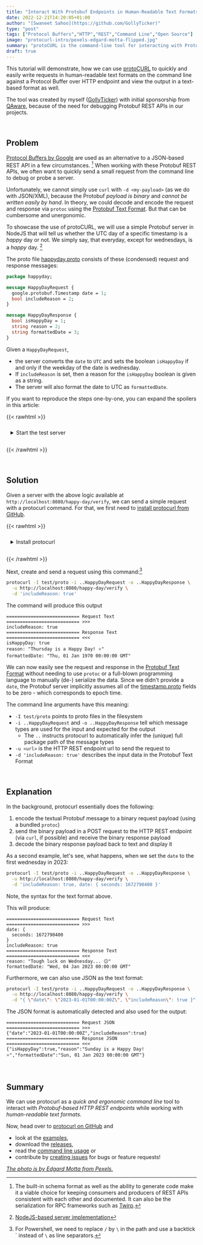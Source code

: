 ```yaml
---
title: "Interact With Protobuf Endpoints in Human-Readable Text Formats Using protoCURL"
date: 2022-12-21T14:20:05+01:00
author: "[Swaneet Sahoo](https://github.com/GollyTicker)"
type: "post"
tags: ["Protocol Buffers","HTTP","REST","Command Line","Open Source"]
image: "protocurl-intro/pexels-edgard-motta-flipped.jpg"
summary: "protoCURL is the command-line tool for interacting with Protobuf over HTTP REST endpoints using human-readable text formats"
draft: true
---
```


This tutorial will demonstrate, how we can use [protoCURL](https://github.com/qaware/protocurl) to quickly and easily write requests in human-readable text formats on the command line against a Protocol Buffer over HTTP endpoint and view the output in a text-based format as well.

The tool was created by myself ([GollyTicker](https://github.com/GollyTicker)) with initial sponsorship from [QAware](https://qaware.de), because of the need for debugging Protobuf REST APIs in our projects.

&nbsp; <!-- add artificial spacing -->
## Problem

[Protocol Buffers by Google](https://developers.google.com/protocol-buffers/) are used as an alternative to a JSON-based REST API in a few circumstances. [^protobuf-uses]
When working with these Protobuf REST APIs, we often want to quickly send a small request from the command line to debug or probe a server.

Unfortunately, we cannot simply use `curl` with `-d <my-payload>` (as we do with JSON/XML), because the Protobuf *payload is binary* and *cannot be written easily by hand*. In theory, we could decode and encode the request and response via `protoc` using the [Protobuf Text Format](https://developers.google.com/protocol-buffers/docs/text-format-spec). But that can be cumbersome and unergonomic.

To showcase the use of protoCURL, we will use a simple Protobuf server in NodeJS that will tell us whether the UTC day of a specific timestamp is a *happy* day or not. We simply say, that everyday, except for wednesdays, is a *happy* day. [^test-server-code]

The proto file [happyday.proto](https://github.com/qaware/protocurl/blob/main/test/proto/happyday.proto) consists of these (condensed) request and response messages:

```protobuf
package happyday;

message HappyDayRequest {
  google.protobuf.Timestamp date = 1;
  bool includeReason = 2;
}

message HappyDayResponse {
  bool isHappyDay = 1;
  string reason = 2;
  string formattedDate = 3;
}
```

Given a `HappyDayRequest`,
* the server converts the `date` to `UTC` and sets the boolean `isHappyDay` if and only if the weekday of the date is wednesday.
* If `includeReason` is set, then a reason for the `isHappyDay` boolean is given as a string.
* The server will also format the date to UTC as `formattedDate`.

If you want to reproduce the steps one-by-one, you can expand the spoilers in this article:

{{< rawhtml >}}
  <details
    style="border:dashed var(--theme) 0.2em;
    border-radius: 1em;
    padding:0.8em;
    margin-bottom:1.2em"
    >
    <summary>Start the test server</summary>
    In your macOS / Linux or Windows MinGW terminal, run:
    <code style="white-space:pre">

  # Clone the repository and enter the directory
  git clone protocurl
  cd protocurl

  # Ensure these are installed and available to you: bash, jq, zip, unzip and curl
  # e.g. sudo apt install bash jq zip unzip curl

  # Download the latest protoc binaries for the tests
  ./release/10-get-protoc-binaries.sh

  # Start server
  (source test/suite/setup.sh && startServer)
  </code>
</details>
{{< /rawhtml >}}

&nbsp; <!-- add artificial spacing -->
## Solution

Given a server with the above logic available at `http://localhost:8080/happy-day/verify`, we can send a simple request with a protocurl command. For that, we first need to [install protocurl from GitHub](https://github.com/qaware/protocurl#install).

{{< rawhtml >}}
<details
  style="border:dashed var(--theme) 0.2em;
  border-radius: 1em;
  padding:0.8em;
  margin-bottom:1.2em"
  >
    <summary>Install protocurl</summary>
    <p>
        Simply follow the <a href="https://github.com/qaware/protocurl#install">command line installation instructions</a>.
    </p>
    <p>
  When using windows, run <code>protocurl.exe</code> in Powershell or cmd instead of MinGW.
    </p>
    <p>
    If you use docker, then use the command
    <br/>
    <code style="white-space:pre">docker run -v /path/to/proto:/proto qaware/protocurl [...ARGS]</code>
    <br/>
    instead of
  <br/>
    <code style="white-space:pre">protocurl -I /path/to/proto [...ARGS]</code>
    </p>
</details>
{{< /rawhtml >}}

Next, create and send a request using this command:[^powershell-syntax]
```bash
protocurl -I test/proto -i ..HappyDayRequest -o ..HappyDayResponse \
  -u http://localhost:8080/happy-day/verify \
  -d 'includeReason: true'
```

The command will produce this output
```console
=========================== Request Text     =========================== >>>
includeReason: true
=========================== Response Text    =========================== <<<
isHappyDay: true
reason: "Thursday is a Happy Day! ⭐"
formattedDate: "Thu, 01 Jan 1970 00:00:00 GMT"
```

We can now easily see the request and response in the [Protobuf Text Format](https://github.com/qaware/protocurl#protobuf-text-format) without needing to use `protoc` or a full-blown programming language to manually (de-) serialize the data. Since we didn't provide a `date`, the Protobuf server implicitly assumes all of the [timestamp.proto](https://github.com/protocolbuffers/protobuf/blob/main/src/google/protobuf/timestamp.proto) fields to be zero - which corresponds to epoch time.

The command line arguments have this meaning:
* `-I test/proto` points to proto files in the filesystem
* `-i ..HappyDayRequest` and `-o ..HappyDayResponse` tell which message types are used for the input and expected for the output
    * The `..` instructs protocurl to automatically infer the (unique) full package path of the message types
* `-u <url>` is the HTTP REST endpoint url to send the request to
* `-d 'includeReason: true'` describes the input data in the Protobuf Text Format

&nbsp; <!-- add artificial spacing -->
## Explanation

In the background, protocurl essentially does the following:
1. encode the textual Protobuf message to a binary request payload (using a bundled `protoc`)
2. send the binary payload in a POST request to the HTTP REST endpoint (via `curl`, if possible) and receive the binary response payload
3. decode the binary response payload back to text and display it

As a second example, let's see, what happens, when we set the `date` to the first wednesday in 2023:
```bash
protocurl -I test/proto -i ..HappyDayRequest -o ..HappyDayResponse \
  -u http://localhost:8080/happy-day/verify \
  -d 'includeReason: true, date: { seconds: 1672790400 }'
```
Note, the syntax for the text format above.

This will produce:
```console
=========================== Request Text     =========================== >>>
date: {
  seconds: 1672790400
}
includeReason: true
=========================== Response Text    =========================== <<<
reason: "Tough luck on Wednesday... 😕"
formattedDate: "Wed, 04 Jan 2023 00:00:00 GMT"
```

Furthermore, we can also use JSON as the text format:
```bash
protocurl -I test/proto -i ..HappyDayRequest -o ..HappyDayResponse \
  -u http://localhost:8080/happy-day/verify \
  -d "{ \"date\": \"2023-01-01T00:00:00Z\", \"includeReason\": true }"
```

The JSON format is automatically detected and also used for the output:
```console
=========================== Request JSON     =========================== >>>
{"date":"2023-01-01T00:00:00Z","includeReason":true}
=========================== Response JSON    =========================== <<<
{"isHappyDay":true,"reason":"Sunday is a Happy Day! ⭐","formattedDate":"Sun, 01 Jan 2023 00:00:00 GMT"}
```

&nbsp; <!-- add artificial spacing -->
## Summary

We can use protocurl as a *quick and ergonomic command line* tool to interact with *Protobuf-based HTTP REST endpoints* while working with *human-readable text formats*.

Now, head over to [protocurl on GitHub](https://github.com/qaware/protocurl) and
* look at the [examples](https://github.com/qaware/protocurl/blob/main/EXAMPLES.md),
* download the [releases](https://github.com/qaware/protocurl/releases),
* read the [command line usage](https://github.com/qaware/protocurl/blob/main/doc/generated.usage.txt) or
* contribute by [creating issues](https://github.com/qaware/protocurl/issues) for bugs or feature requests!

*[The photo is by Edgard Motta from Pexels.](https://www.pexels.com/photo/arrows-on-a-footpath-12081699/)*

[^protobuf-uses]: The built-in schema format as well as the ability to generate code make it a viable choice for keeping consumers and producers of REST APIs consistent with each other and documented. It can also be the serialization for RPC frameworks such as [Twirp](https://github.com/twitchtv/twirp).

[^test-server-code]: [NodeJS-based server implementation](https://github.com/qaware/protocurl/blob/main/test/servers/server.ts)

[^powershell-syntax]: For Powershell, we need to replace `/` by `\` in the path and use a backtick \` instead of `\` as line separators.
